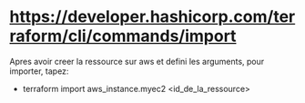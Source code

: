 # https://developer.hashicorp.com/terraform/cli/commands/import

Apres avoir creer la ressource sur aws et defini les arguments, pour importer, tapez: 

- terraform import aws_instance.myec2 <id_de_la_ressource>